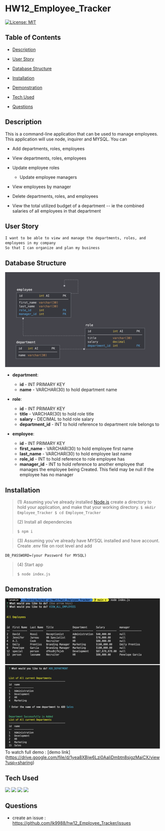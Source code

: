 # HW12_Employee_Tracker

[![License: MIT](https://img.shields.io/badge/License-MIT-green.svg)]()

## Table of Contents

- [ Description ](#des)
- [ User Story ](#us)
- [ Database Structure ](#bc)
- [ Installation](#ins)
- [ Demonstration ](#demo)

- [ Tech Used](#tech)
- [ Questions](#q)

## Description <a name="des"></a>

This is a command-line application that can be used to manage employees. This application will use node, inquirer and MYSQL.
You can

- Add departments, roles, employees

- View departments, roles, employees

- Update employee roles

  - Update employee managers

- View employees by manager

- Delete departments, roles, and employees

- View the total utilized budget of a department -- ie the combined salaries of all employees in that department

## User Story <a name="us"></a>

```
I want to be able to view and manage the departments, roles, and employees in my company
So that I can organize and plan my business
```

## Database Structure <a name="bc"></a>

![Database Schema](Assets/schema.png)

- **department**:

  - **id** - INT PRIMARY KEY
  - **name** - VARCHAR(30) to hold department name

- **role**:

  - **id** - INT PRIMARY KEY
  - **title** - VARCHAR(30) to hold role title
  - **salary** - DECIMAL to hold role salary
  - **department_id** - INT to hold reference to department role belongs to

- **employee**:

  - **id** - INT PRIMARY KEY
  - **first_name** - VARCHAR(30) to hold employee first name
  - **last_name** - VARCHAR(30) to hold employee last name
  - **role_id** - INT to hold reference to role employee has
  - **manager_id** - INT to hold reference to another employee that manages the employee being Created. This field may be null if the employee has no manager

## Installation <a name="ins"></a>

> (1) Assuming you’ve already installed [Node.js](https://nodejs.org/en/) create a directory to hold your application, and make that your working directory.
> `$ mkdir Employee_Tracker $ cd Employee_Tracker `
>
> (2) Install all dependencies
>
> ```
> $ npm i
> ```

> (3) Assuming you've already have MYSQL installed and have account. Create .env file on root level and add

```
DB_PASSWORD=(your Password for MYSQL)
```

> (4) Start app
>
> ```
> $ node index.js
> ```

## Demonstration <a name="demo"></a>

![app demo](/assets/screen.png)
![app demo](/assets/screen2.png)
To watch full demo :
[demo link] (https://drive.google.com/file/d/1yea8XBjw6Lzi0AaIiDmbtn8sjgzMaiCX/view?usp=sharing)

## Tech Used <a name="tech"></a>

<p>
    <img src="https://img.shields.io/badge/MySQL-lightgrey" />
    <img src="https://img.shields.io/badge/Node.js-success" />
    <img src="https://img.shields.io/badge/JavaScript-yellow" />
    <img src="https://img.shields.io/badge/InquirerJS-red" />
    
</p>

## Questions <a name="q"></a>

- create an issue : <https://github.com/lk9988/hw12_Employee_Tracker/issues>

```

```
